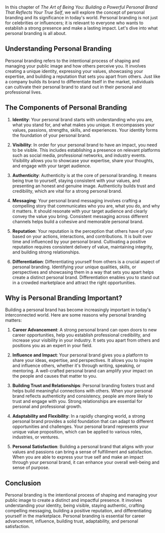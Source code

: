 
In this chapter of *The Art of Being You: Building a Powerful Personal Brand That Reflects Your True Self*, we will explore the concept of personal branding and its significance in today's world. Personal branding is not just for celebrities or influencers; it is relevant to everyone who wants to establish a strong presence and make a lasting impact. Let's dive into what personal branding is all about.

Understanding Personal Branding
-------------------------------

Personal branding refers to the intentional process of shaping and managing your public image and how others perceive you. It involves creating a unique identity, expressing your values, showcasing your expertise, and building a reputation that sets you apart from others. Just like a company builds its brand to differentiate itself in the market, individuals can cultivate their personal brand to stand out in their personal and professional lives.

The Components of Personal Branding
-----------------------------------

1. **Identity**: Your personal brand starts with understanding who you are, what you stand for, and what makes you unique. It encompasses your values, passions, strengths, skills, and experiences. Your identity forms the foundation of your personal brand.

2. **Visibility**: In order for your personal brand to have an impact, you need to be visible. This includes establishing a presence on relevant platforms such as social media, professional networks, and industry events. Visibility allows you to showcase your expertise, share your thoughts, and engage with your target audience.

3. **Authenticity**: Authenticity is at the core of personal branding. It means being true to yourself, staying consistent with your values, and presenting an honest and genuine image. Authenticity builds trust and credibility, which are vital for a strong personal brand.

4. **Messaging**: Your personal brand messaging involves crafting a compelling story that communicates who you are, what you do, and why it matters. It should resonate with your target audience and clearly convey the value you bring. Consistent messaging across different channels helps build a cohesive and memorable personal brand.

5. **Reputation**: Your reputation is the perception that others have of you based on your actions, interactions, and contributions. It is built over time and influenced by your personal brand. Cultivating a positive reputation requires consistent delivery of value, maintaining integrity, and building strong relationships.

6. **Differentiation**: Differentiating yourself from others is a crucial aspect of personal branding. Identifying your unique qualities, skills, or perspectives and showcasing them in a way that sets you apart helps create a distinct personal brand. Differentiation enables you to stand out in a crowded marketplace and attract the right opportunities.

Why is Personal Branding Important?
-----------------------------------

Building a personal brand has become increasingly important in today's interconnected world. Here are some reasons why personal branding matters:

1. **Career Advancement**: A strong personal brand can open doors to new career opportunities, help you establish professional credibility, and increase your visibility in your industry. It sets you apart from others and positions you as an expert in your field.

2. **Influence and Impact**: Your personal brand gives you a platform to share your ideas, expertise, and perspectives. It allows you to inspire and influence others, whether it's through writing, speaking, or mentoring. A well-crafted personal brand can amplify your impact on the people and causes that matter to you.

3. **Building Trust and Relationships**: Personal branding fosters trust and helps build meaningful connections with others. When your personal brand reflects authenticity and consistency, people are more likely to trust and engage with you. Strong relationships are essential for personal and professional growth.

4. **Adaptability and Flexibility**: In a rapidly changing world, a strong personal brand provides a solid foundation that can adapt to different opportunities and challenges. Your personal brand represents your unique value proposition, which can be applied to various roles, industries, or ventures.

5. **Personal Satisfaction**: Building a personal brand that aligns with your values and passions can bring a sense of fulfillment and satisfaction. When you are able to express your true self and make an impact through your personal brand, it can enhance your overall well-being and sense of purpose.

Conclusion
----------

Personal branding is the intentional process of shaping and managing your public image to create a distinct and impactful presence. It involves understanding your identity, being visible, staying authentic, crafting compelling messaging, building a positive reputation, and differentiating yourself in the marketplace. Personal branding is essential for career advancement, influence, building trust, adaptability, and personal satisfaction.
